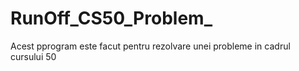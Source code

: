 # RunOff_CS50_Problem_
 Acest pprogram este facut pentru rezolvare unei probleme in cadrul cursului 50
